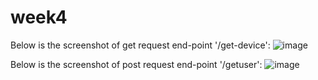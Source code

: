 # week4

Below is the screenshot of get request end-point '/get-device':
![image](https://github.com/msitu22/week4/assets/112602900/c24a17e6-512f-49fb-91f8-01c768cd0272)


Below is the screenshot of post request end-point '/getuser':
![image](https://github.com/msitu22/week4/assets/112602900/d47a8a44-46f5-4e3f-b697-c8f79c6b9c59)
